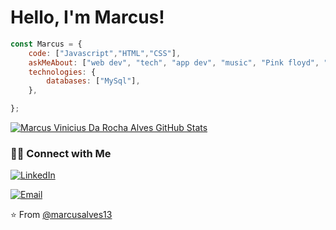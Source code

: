 # Hello, I'm Marcus!

```javascript
const Marcus = {
    code: ["Javascript","HTML","CSS"],
    askMeAbout: ["web dev", "tech", "app dev", "music", "Pink floyd", "Angra"],
    technologies: {
        databases: ["MySql"],
    },

};
```
[![Marcus Vinicius Da Rocha Alves GitHub Stats](https://github-readme-stats.vercel.app/api?username=marcusalves13&show_icons=true&count_private=true)](https://github.com/marcusalves13)


<h3> 🤝🏻 Connect with Me </h3>

<p align="center">
 
<a href="https://www.linkedin.com/in/marcus-alves-050036205/" target="_blank"><img alt="LinkedIn" src="https://img.shields.io/badge/LinkedIn-@MarcusAlves-blue?style=flat&logo=linkedin"></a>

  
<a href="mailto:marcusv.alves076@gmail.com"><img alt="Email" src="https://img.shields.io/badge/Email-marcusv.alves076@gmail.com-blue?style=flat&logo=gmail"></a>
</p>


⭐ From [@marcusalves13](https://github.com/marcusalves13)
